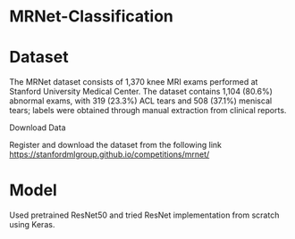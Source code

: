 # MRNet-Classification

# Dataset 
The MRNet dataset consists of 1,370 knee MRI exams performed at Stanford University
Medical Center. The dataset contains 1,104 (80.6%) abnormal exams, with 319 (23.3%)
ACL tears and 508 (37.1%) meniscal tears; labels were obtained through manual
extraction from clinical reports.

Download Data

Register and download the dataset from the following link
https://stanfordmlgroup.github.io/competitions/mrnet/


# Model
Used pretrained ResNet50 and tried ResNet implementation from scratch using Keras.

